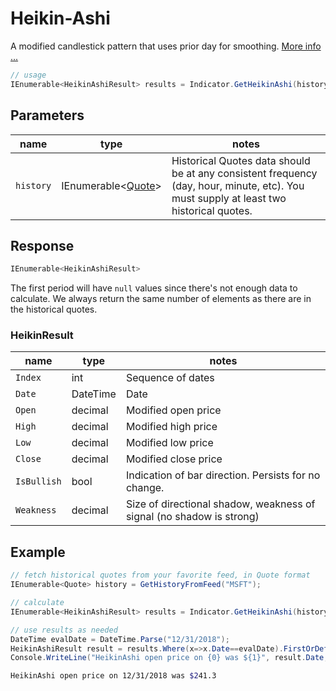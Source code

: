 ﻿# Heikin-Ashi

A modified candlestick pattern that uses prior day for smoothing.  [More info ...](https://school.stockcharts.com/doku.php?id=chart_analysis:heikin_ashi)

```csharp
// usage
IEnumerable<HeikinAshiResult> results = Indicator.GetHeikinAshi(history);  
```

## Parameters

| name | type | notes
| -- |-- |--
| `history` | IEnumerable\<[Quote](/GUIDE.md#Quote)\> | Historical Quotes data should be at any consistent frequency (day, hour, minute, etc).  You must supply at least two historical quotes.

## Response

```csharp
IEnumerable<HeikinAshiResult>
```

The first period will have `null` values since there's not enough data to calculate.  We always return the same number of elements as there are in the historical quotes.

### HeikinResult

| name | type | notes
| -- |-- |--
| `Index` | int | Sequence of dates
| `Date` | DateTime | Date
| `Open` | decimal | Modified open price
| `High` | decimal | Modified high price
| `Low` | decimal | Modified low price
| `Close` | decimal | Modified close price
| `IsBullish` | bool | Indication of bar direction.  Persists for no change.
| `Weakness` | decimal | Size of directional shadow, weakness of signal (no shadow is strong)

## Example

```csharp
// fetch historical quotes from your favorite feed, in Quote format
IEnumerable<Quote> history = GetHistoryFromFeed("MSFT");

// calculate
IEnumerable<HeikinAshiResult> results = Indicator.GetHeikinAshi(history);

// use results as needed
DateTime evalDate = DateTime.Parse("12/31/2018");
HeikinAshiResult result = results.Where(x=>x.Date==evalDate).FirstOrDefault();
Console.WriteLine("HeikinAshi open price on {0} was ${1}", result.Date, result.Open);
```

```bash
HeikinAshi open price on 12/31/2018 was $241.3
```
